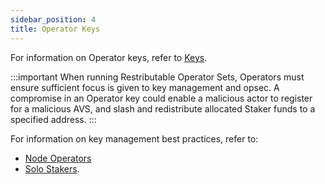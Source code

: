 ```yaml
---
sidebar_position: 4
title: Operator Keys
---
```


For information on Operator keys, refer to [Keys](../../eigenlayer/concepts/keys-and-signatures).

:::important
When running Restributable Operator Sets, Operators must ensure sufficient focus is given to key management and opsec. 
A compromise in an Operator key could enable a malicious actor to register for a malicious AVS, and slash and redistribute
allocated Staker funds to a specified address.
:::

For information on key management best practices, refer to: 
* [Node Operators](../howto/managekeys/institutional-operators.md)
* [Solo Stakers](../howto/managekeys/solo-operators.md).